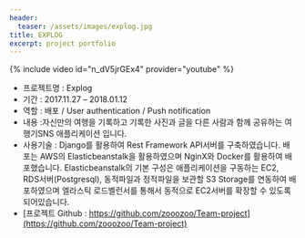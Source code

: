 ```yaml
---
header:
  teaser: /assets/images/explog.jpg
title: EXPLOG
excerpt: project portfolio
---
```



{% include video id="n_dV5jrGEx4" provider="youtube" %}


* 프로젝트명 : Explog
* 기간 : 2017.11.27 – 2018.01.12
* 역할 : 배포 / User authentication / Push notification
* 내용 :자신만의 여행을 기록하고 기록한 사진과 글을 다른 사람과 함께 공유하는 여행기SNS 애플리케이션 입니다.
* 사용기술 : Django를 활용하여 Rest Framework API서버를 구축하였습니다. 배포는 AWS의 Elasticbeanstalk을 활용하였으며 NginX와 Docker를 활용하여 배포했습니다. Elasticbeanstalk의 기본 구성은 애플리케이션을 구동하는 EC2, RDS서버(Postgresql), 동적파일과 정적파일을 보관할 S3 Storage를 연동하여 배포하였으며 엘라스틱 로드벨런서를 통해서 동적으로 EC2서버를 확장할 수 있도록 되어있습니다.
* [프로젝트 Github : https://github.com/zooozoo/Team-project](https://github.com/zooozoo/Team-project)
